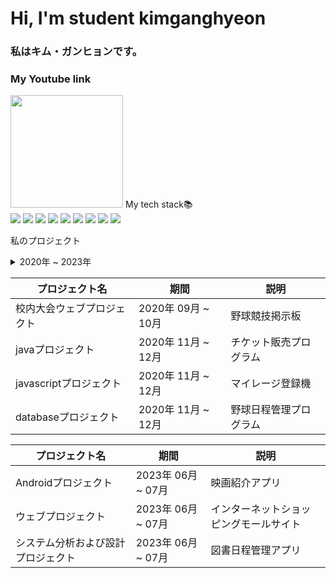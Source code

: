 <h1> Hi, I'm student kimganghyeon </h1>
<H3>私はキム・ガンヒョンです。</H3>

<h3>My Youtube link  </h3>
<a href="https://www.youtube.com/channel/UC484ZJMavtoPOI4ey-HFdCA"><img src="https://yt3.ggpht.com/z40k5ErajHeBwMNl2Jwuvy3Pyo2sjOIKd20h_csU7uxzzJEuvRP1Fw7r5daMn8KuovrzNMgT47E=s600-c-k-c0x00ffffff-no-rj-rp-mo" height="180"></a>
 My tech stack📚<br>
<img src="https://img.shields.io/badge/Android-3DDC84?style=flat-square&logo=android&logoColor=white"/>
<img src="https://img.shields.io/badge/C-A8B9CC?style=flat-square&logo=C&logoColor=white"/>
<img src="https://img.shields.io/badge/Python-3776AB?style=for-the-badge&logo=Python&logoColor=white"/>
<img src="https://img.shields.io/badge/HTML5-E34F26?style=flat-square&logo=html5&logoColor=white"/> 
<img src="https://img.shields.io/badge/java-007396?style=flat-square&logo=java&logoColor=white"/>
<img src="https://img.shields.io/badge/javascript-F7DF1E?style=for-the-badge&logo=javascript&logoColor=black"/>
<img src="https://img.shields.io/badge/MariaDB-003545?style=flat-square&logo=mariaDB&logoColor=white"/>
<img src="https://img.shields.io/badge/css-1572B6?style=for-the-badge&logo=css3&logoColor=white">
<img src="https://img.shields.io/badge/Python-3776AB?style=for-the-badge&logo=Python&logoColor=white">

私のプロジェクト
<details>
<summary>
 2020年 ~ 2023年

| プロジェクト名 | 期間          | 説明                 |
|--------------|---------------|--------------------|
| 校内大会ウェブプロジェクト | 2020年 09月 ~ 10月 | 野球競技掲示板    |
| javaプロジェクト            |2020年 11月 ~ 12月 | チケット販売プログラム |
| javascriptプロジェクト      |2020年 11月 ~ 12月 | マイレージ登録機     |
| databaseプロジェクト        |2020年 11月 ~ 12月 | 野球日程管理プログラム |

| プロジェクト名 | 期間          | 説明                 |
|--------------|---------------|--------------------|
| Androidプロジェクト          |2023年 06月 ~ 07月 | 映画紹介アプリ        |
| ウェブプロジェクト           |2023年 06月 ~ 07月 | インターネットショッピングモールサイト |
| システム分析および設計プロジェクト |2023年 06月 ~ 07月 | 図書日程管理アプリ    |
</summary>
ありがとうございます。
</details>
